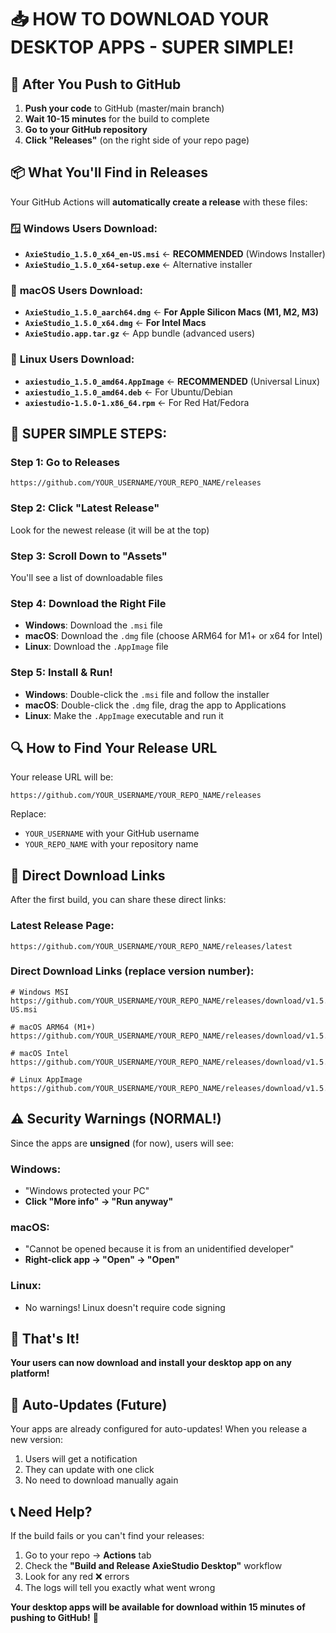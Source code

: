 # 📥 HOW TO DOWNLOAD YOUR DESKTOP APPS - SUPER SIMPLE!

## 🚀 After You Push to GitHub

1. **Push your code** to GitHub (master/main branch)
2. **Wait 10-15 minutes** for the build to complete
3. **Go to your GitHub repository**
4. **Click "Releases"** (on the right side of your repo page)

## 📦 What You'll Find in Releases

Your GitHub Actions will **automatically create a release** with these files:

### 🪟 **Windows Users Download:**
- **`AxieStudio_1.5.0_x64_en-US.msi`** ← **RECOMMENDED** (Windows Installer)
- **`AxieStudio_1.5.0_x64-setup.exe`** ← Alternative installer

### 🍎 **macOS Users Download:**
- **`AxieStudio_1.5.0_aarch64.dmg`** ← **For Apple Silicon Macs (M1, M2, M3)**
- **`AxieStudio_1.5.0_x64.dmg`** ← **For Intel Macs**
- **`AxieStudio.app.tar.gz`** ← App bundle (advanced users)

### 🐧 **Linux Users Download:**
- **`axiestudio_1.5.0_amd64.AppImage`** ← **RECOMMENDED** (Universal Linux)
- **`axiestudio_1.5.0_amd64.deb`** ← For Ubuntu/Debian
- **`axiestudio-1.5.0-1.x86_64.rpm`** ← For Red Hat/Fedora

## 🎯 SUPER SIMPLE STEPS:

### Step 1: Go to Releases
```
https://github.com/YOUR_USERNAME/YOUR_REPO_NAME/releases
```

### Step 2: Click "Latest Release"
Look for the newest release (it will be at the top)

### Step 3: Scroll Down to "Assets"
You'll see a list of downloadable files

### Step 4: Download the Right File
- **Windows**: Download the `.msi` file
- **macOS**: Download the `.dmg` file (choose ARM64 for M1+ or x64 for Intel)
- **Linux**: Download the `.AppImage` file

### Step 5: Install & Run!
- **Windows**: Double-click the `.msi` file and follow the installer
- **macOS**: Double-click the `.dmg` file, drag the app to Applications
- **Linux**: Make the `.AppImage` executable and run it

## 🔍 How to Find Your Release URL

Your release URL will be:
```
https://github.com/YOUR_USERNAME/YOUR_REPO_NAME/releases
```

Replace:
- `YOUR_USERNAME` with your GitHub username
- `YOUR_REPO_NAME` with your repository name

## 📱 Direct Download Links

After the first build, you can share these direct links:

### Latest Release Page:
```
https://github.com/YOUR_USERNAME/YOUR_REPO_NAME/releases/latest
```

### Direct Download Links (replace version number):
```
# Windows MSI
https://github.com/YOUR_USERNAME/YOUR_REPO_NAME/releases/download/v1.5.0/AxieStudio_1.5.0_x64_en-US.msi

# macOS ARM64 (M1+)
https://github.com/YOUR_USERNAME/YOUR_REPO_NAME/releases/download/v1.5.0/AxieStudio_1.5.0_aarch64.dmg

# macOS Intel
https://github.com/YOUR_USERNAME/YOUR_REPO_NAME/releases/download/v1.5.0/AxieStudio_1.5.0_x64.dmg

# Linux AppImage
https://github.com/YOUR_USERNAME/YOUR_REPO_NAME/releases/download/v1.5.0/axiestudio_1.5.0_amd64.AppImage
```

## ⚠️ Security Warnings (NORMAL!)

Since the apps are **unsigned** (for now), users will see:

### Windows:
- "Windows protected your PC" 
- **Click "More info" → "Run anyway"**

### macOS:
- "Cannot be opened because it is from an unidentified developer"
- **Right-click app → "Open" → "Open"**

### Linux:
- No warnings! Linux doesn't require code signing

## 🎉 That's It!

**Your users can now download and install your desktop app on any platform!**

## 🔄 Auto-Updates (Future)

Your apps are already configured for auto-updates! When you release a new version:
1. Users will get a notification
2. They can update with one click
3. No need to download manually again

## 📞 Need Help?

If the build fails or you can't find your releases:
1. Go to your repo → **Actions** tab
2. Check the **"Build and Release AxieStudio Desktop"** workflow
3. Look for any red ❌ errors
4. The logs will tell you exactly what went wrong

**Your desktop apps will be available for download within 15 minutes of pushing to GitHub!** 🚀
